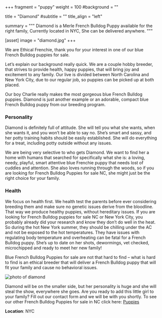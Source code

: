 +++
fragment = "puppy"
weight = 100
#background = ""

title = "Diamond"
#subtitle = ""
title_align = "left"

summary = """
Diamond is a Merle French Bulldog Puppy available for the right family, Currently located in NYC, She can be delivered anywhere.
"""

[asset]
  image = "diamond.jpg"
+++

We are Ethical Frenchie, thank you for your interest in one of our blue French Bulldog puppies for sale.

Let’s explain our background really quick. We are a couple hobby breeder, that strives to provide health, happy puppies, that will bring joy and excitement to any family. Our live is divided between North Carolina and New York City, due to our regular job, so puppies can be picked up at both placed.

Our boy Charlie really makes the most gorgeous blue French Bulldog puppies. Diamond is just another example or an adorable, compact blue French Bulldog puppy from our breeding program.

### Personality

Diamond is definitely full of attitude. She will tell you what she wants, when she wants it, and you won’t be able to say no. She’s smart and sassy, and her potty training habits should be easily established. She will do everything for a treat, including potty outside without any issues.

We are being very selective to who gets Diamond. We want to find her a home with humans that searched for specifically what she is: a loving, needy, playful, smart attentive blue Frenchie puppy that needs lost of cuddles and attention. She also loves running through the woods, so if you are looking for French Bulldog Puppies for sale NC, she might just be the right choice for your family.

### Health

We focus on health first. We health test the parents before ever considering breeding them and make sure no genetic issues derive from the bloodline. That way we produce healthy puppies, without hereditary issues. If you are looking for French Bulldog puppies for sale NC or New York City, you probably already did your research and know they don’t do well in the heat. So during the hot New York summer, they should be chilling under the AC and not be exposed to the hot temperatures. They have issues with regulating body temperature and overheating can be fatal for a French Bulldog puppy. She’s up to date on her shots, dewormings, vet checked, microchipped and ready to meet her new family!

Blue French Bulldog Puppies for sale are not that hard to find – what is hard to find is an ethical breeder that will deliver a French Bulldog puppy that will fit your family and cause no behavioral issues.

![photo of diamond](/images/diamond_1.jpg)

Diamond will be on the smaller side, but her personality is huge and she will steal the show, everywhere she goes. Are you ready to add this little girl to your family? Fill out our contact form and we will be with you shortly. To see our other French Bulldog Puppies for sale in NC click here:
[Puppies](/puppies)

**Location**: NYC